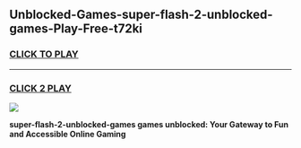 
## Unblocked-Games-super-flash-2-unblocked-games-Play-Free-t72ki
<h3>
<a href="https://premium76.site?title=super-flash-2-unblocked-games&ref=09A">CLICK TO PLAY</a></h3>
<hr>

<h3>
<a href="https://premium76.site?title=super-flash-2-unblocked-games&ref=09A">CLICK 2 PLAY</a>
  
</h3>

<a href="https://premium76.site?title=super-flash-2-unblocked-games&ref=09A"><img src="https://clearcache.store/games.png"></a>


**super-flash-2-unblocked-games games unblocked: Your Gateway to Fun and Accessible Online Gaming**

